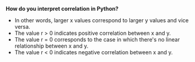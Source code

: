 __How do you interpret correlation in Python?__

* In other words, larger x values correspond to larger y values and vice versa. 
* The value r > 0 indicates positive correlation between x and y. 
* The value r = 0 corresponds to the case in which there's no linear relationship between x and y. 
* The value r < 0 indicates negative correlation between x and y.
